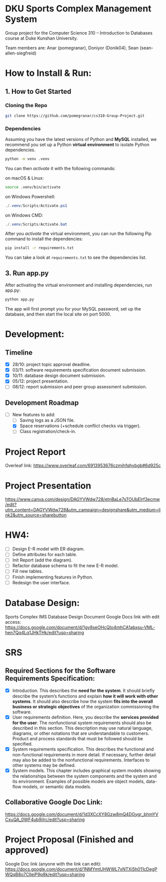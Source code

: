 # DKU Sports Complex Management System

Group project for the Computer Science 310 – Introduction to Databases course at Duke Kunshan University.

Team members are:
Anar (pomegranar),
Doniyor (Donik04),
Sean (sean-allen-siegfreid)

# How to Install & Run:

## 1. How to Get Started

### Cloning the Repo

```bash
git clone https://github.com/pomegranar/cs310-Group-Project.git
```

### Dependencies

Assuming you have the latest versions of Python and **MySQL** installed, we recommend you set up a Python **virtual environment** to isolate Python dependencies.

```bash
python -m venv .venv
```

You can then _activate_ it with the following commands:

on macOS & Linux:

```bash
source .venv/bin/activate
```

on Windows Powershell:

```powershell
./.venv/Scripts/Activate.ps1
```

on Windows CMD:

```powershell
./.venv/Scripts/Activate.bat
```

After you _activate_ the virtual environment, you can run the following Pip command to install the dependencies:

```bash
pip install -r requirements.txt
```

You can take a look at `requirements.txt` to see the dependencies list.

## 3. Run app.py

After activating the virtual environment and installing dependencies, run app.py:

```bash
python app.py
```

The app will first prompt you for your MySQL password, set up the database, and then start the local site on port 5000.

# Development:

## Timeline

- [x] 28/10: project topic approval deadline.
- [x] 03/11: software requirements specification document submission.
- [x] 10/11: database design document submission.
- [x] 05/12: project presentation.
- [ ] 08/12: report submission and peer group assessment submission.

## Development Roadmap

- [ ] New features to add:
    - [ ] Saving logs as a JSON file.
    - [x] Space reservations (+schedule conflict checks via trigger).
    - [ ] Class registration/check-in.

# Project Report

Overleaf link:
https://www.overleaf.com/6913953676czmjhfqhybgb#6d925c

# Project Presentation

https://www.canva.com/design/DAGYVWdw728/etnBaLe7sTOUbEIrf3ecmw/edit?utm_content=DAGYVWdw728&utm_campaign=designshare&utm_medium=link2&utm_source=sharebutton

# HW4:

- [ ] Design E-R model with ER diagram.
- [ ] Define attributes for each table.
- [ ] Init Report (add the diagram).
- [ ] Refactor database schema to fit the new E-R model.
- [ ] Fill new tables.
- [ ] Finish implementing features in Python.
- [ ] Redesign the user interface.

# Database Design:

Sports Complex IMS Database Design Document
Google Docs link with edit access:
https://docs.google.com/document/d/1gv8seOHcQIo4mhCA1abxsu-VML-hen7Qq4Lq1JHkTHk/edit?usp=sharing

# SRS

## Required Sections for the Software Requirements Specification:

- [x] Introduction.
      This describes the **need for the system**. It should briefly describe the system’s functions and explain **how it will work with other systems**. It should also describe how the system **fits into the overall business or strategic objectives** of the organization commissioning the software.
- [x] User requirements definition.
      Here, you describe the **services provided for the user**. The nonfunctional system requirements should also be described in this section. This description may use natural language, diagrams, or other notations that are understandable to customers. Product and process standards that must be followed should be specified.
- [x] System requirements specification.
      This describes the functional and non-functional requirements in more detail. If necessary, further detail may also be added to the nonfunctional requirements. Interfaces to other systems may be defined.
- [x] System models.
      This chapter includes graphical system models showing the relationships between the system components and the system and its environment. Examples of possible models are object models, data-flow models, or semantic data models.

## Collaborative Google Doc Link:

https://docs.google.com/document/d/1d3XCcXY8Gzw8mQ4DGygr_bhmYVCxuQA_0WF4ub9iIrc/edit?usp=sharing

# Project Proposal (Finished and approved)

Google Doc link (anyone with the link can edit):
https://docs.google.com/document/d/1NMYmtUHWWL7xNTXi5h011cDegPWQqB8o7CllejP9p8k/edit?usp=sharing
